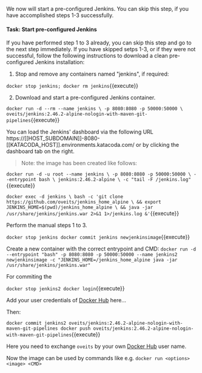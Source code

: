 We now will start a pre-configured Jenkins. You can skip this step, if you have accomplished steps 1-3 successfully.

#### Task: Start pre-configured Jenkins

If you have performed step 1 to 3 already, you can skip this step and go to the next step immediately. If you have skipped setps 1-3, or if they were not successful, follow the following instructions to download a clean pre-configured Jenkins installation:

1. Stop and remove any containers named "jenkins", if required:

`docker stop jenkins; docker rm jenkins`{{execute}}

2. Download and start a pre-configured Jenkins container.

`docker run -d --rm --name jenkins \
    -p 8080:8080 -p 50000:50000 \
    oveits/jenkins:2.46.2-alpine-nologin-with-maven-git-pipelines`{{execute}}
    
You can load the Jenkins' dashboard via the following URL https://[[HOST_SUBDOMAIN]]-8080-[[KATACODA_HOST]].environments.katacoda.com/ or by clicking the dashboard tab on the right.

> Note: the image has been created like follows: 

`docker run -d -u root --name jenkins \
 -p 8080:8080 -p 50000:50000 \
 --entrypoint bash \
 jenkins:2.46.2-alpine \
 -c "tail -F /jenkins.log"`{{execute}}

`docker exec -d jenkins \
 bash -c 'git clone https://github.com/oveits/jenkins_home_alpine \
 && export JENKINS_HOME=$(pwd)/jenkins_home_alpine \
 && java -jar /usr/share/jenkins/jenkins.war 2>&1 1>/jenkins.log &'`{{execute}}

Perform the manual steps 1 to 3.

`docker stop jenkins
docker commit jenkins newjenkinsimage`{{execute}}

Create a new container with the correct entrypoint and CMD:
`docker run -d --entrypoint "bash" -p 8080:8080 -p 50000:50000 --name jenkins2 newjenkinsimage -c "JENKINS_HOME=/jenkins_home_alpine java -jar /usr/share/jenkins/jenkins.war"`

For commiting the 

`docker stop jenkins2
docker login`{{execute}}

Add your user credentials of [Docker Hub](https://hub.docker.com/) here... 

Then: 

`docker commit jenkins2 oveits/jenkins:2.46.2-alpine-nologin-with-maven-git-pipelines
docker push oveits/jenkins:2.46.2-alpine-nologin-with-maven-git-pipelines`{{execute}}

Here you need to exchange `oveits` by your own [Docker Hub](https://hub.docker.com/) user name.

Now the image can be used by commands like e.g. `docker run <options> <image> <CMD>`
